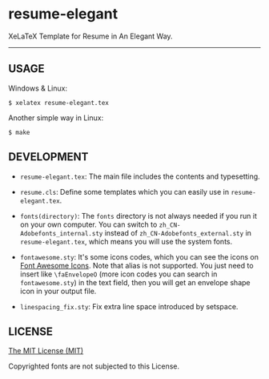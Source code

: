 # resume-elegant

XeLaTeX Template for Resume in An Elegant Way. 

---

## USAGE

Windows & Linux:
```
$ xelatex resume-elegant.tex
```

Another simple way in Linux:
```
$ make
```

## DEVELOPMENT

- `resume-elegant.tex`: The main file includes the contents and typesetting.

- `resume.cls`: Define some templates which you can easily use in 
 `resume-elegant.tex`.

- `fonts(directory)`: The `fonts` directory is not always needed if you run it on
your own computer. You can switch to `zh_CN-Adobefonts_internal.sty` instead of 
 `zh_CN-Adobefonts_external.sty` in `resume-elegant.tex`, which means you will
 use the system fonts.

- `fontawesome.sty`: It's some icons codes, which you can see the icons on 
 [Font Awesome Icons](http://fortawesome.github.io/Font-Awesome/icons/).
 Note that alias is not supported. You just need to insert like `\faEnvelopeO`
 (more icon codes you can search in `fontawesome.sty`) in the text field,
 then you will get an envelope shape icon in your output file.

- `linespacing_fix.sty`: Fix extra line space introduced by setspace.

## LICENSE

[The MIT License (MIT)](http://opensource.org/licenses/MIT)

Copyrighted fonts are not subjected to this License.
